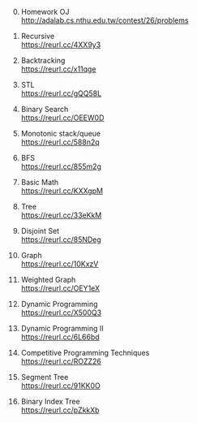 0. Homework OJ  
http://adalab.cs.nthu.edu.tw/contest/26/problems  

1. Recursive  
https://reurl.cc/4XX9y3  

2. Backtracking  
https://reurl.cc/x11qge  

3. STL  
https://reurl.cc/gQQ58L  

4. Binary Search  
https://reurl.cc/OEEW0D  

5. Monotonic stack/queue  
https://reurl.cc/588n2q  

6. BFS  
https://reurl.cc/855m2g  

7. Basic Math  
https://reurl.cc/KXXgpM

8. Tree  
https://reurl.cc/33eKkM  

9. Disjoint Set  
https://reurl.cc/85NDeg  

10. Graph  
https://reurl.cc/10KxzV  

11. Weighted Graph  
https://reurl.cc/OEY1eX

12. Dynamic Programming  
https://reurl.cc/X500Q3

13. Dynamic Programming II  
https://reurl.cc/6L66bd

14. Competitive Programming Techniques  
https://reurl.cc/ROZZ26

15. Segment Tree  
https://reurl.cc/91KK0O

16. Binary Index Tree  
https://reurl.cc/pZkkXb